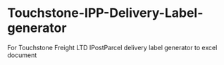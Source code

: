 # Touchstone-IPP-Delivery-Label-generator
For Touchstone Freight LTD IPostParcel delivery label generator to excel document
